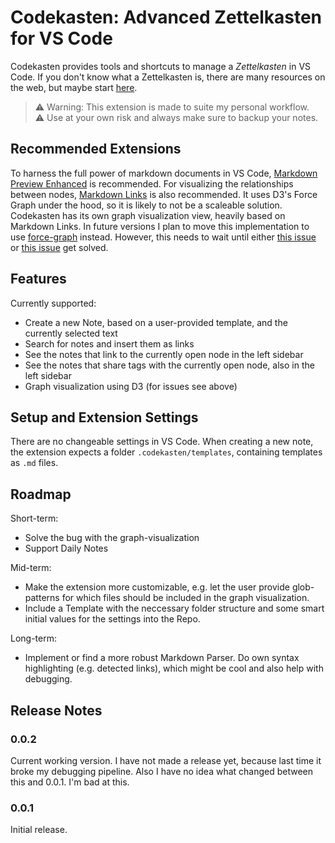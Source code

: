 # Codekasten: Advanced Zettelkasten for VS Code

Codekasten provides tools and shortcuts to manage a _Zettelkasten_ in VS Code. 
If you don't know what a Zettelkasten is, there are many resources on the web, but maybe start [here](http://evantravers.com/articles/2020/03/13/simple-markdown-zettelkasten/). 

> ⚠️ Warning: This extension is made to suite my personal workflow.      
> ⚠️ Use at your own risk and always make sure to backup your notes. 

## Recommended Extensions
To harness the full power of markdown documents in VS Code, [Markdown Preview Enhanced](https://marketplace.visualstudio.com/items?itemName=shd101wyy.markdown-preview-enhanced) is recommended. 
For visualizing the relationships between nodes, [Markdown Links](https://marketplace.visualstudio.com/items?itemName=tchayen.markdown-links) is also recommended. It uses D3's Force Graph under the hood, so it is likely to not be a scaleable solution. Codekasten has its own graph visualization view, heavily based on Markdown Links. In future versions I plan to move this implementation to use [force-graph](https://github.com/vasturiano/force-graph) instead. However, this needs to wait until either [this issue](https://github.com/foambubble/foam/issues/378) or [this issue](https://github.com/microsoft/vscode/issues/112396) get solved. 

## Features
Currently supported:
- Create a new Note, based on a user-provided template, and the currently selected text
- Search for notes and insert them as links
- See the notes that link to the currently open node in the left sidebar
- See the notes that share tags with the currently open node, also in the left sidebar
- Graph visualization using D3 (for issues see above)


## Setup and Extension Settings
There are no changeable settings in VS Code. 
When creating a new note, the extension expects a folder `.codekasten/templates`, containing templates as `.md` files. 

## Roadmap
Short-term:
- Solve the bug with the graph-visualization
- Support Daily Notes

Mid-term:
- Make the extension more customizable, e.g. let the user provide glob-patterns for which files should be included in the graph visualization. 
- Include a Template with the neccessary folder structure and some smart initial values for the settings into the Repo.

Long-term:
- Implement or find a more robust Markdown Parser. Do own syntax highlighting (e.g. detected links), which might be cool and also help with debugging.

## Release Notes

### 0.0.2
Current working version. 
I have not made a release yet, because last time it broke my debugging pipeline. 
Also I have no idea what changed between this and 0.0.1. I'm bad at this.

### 0.0.1
Initial release. 
